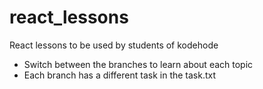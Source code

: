# react_lessons
React lessons to be used by students of kodehode

- Switch between the branches to learn about each topic
- Each branch has a different task in the task.txt 
    

